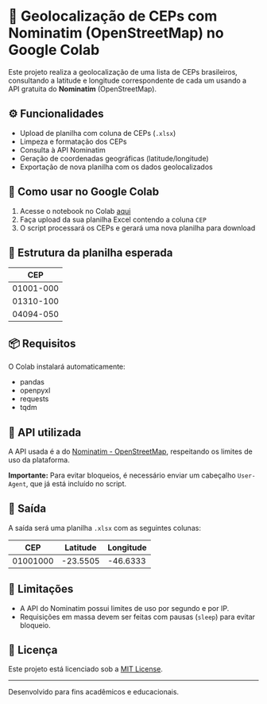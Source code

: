 # 📍 Geolocalização de CEPs com Nominatim (OpenStreetMap) no Google Colab

Este projeto realiza a geolocalização de uma lista de CEPs brasileiros, consultando a latitude e longitude correspondente de cada um usando a API gratuita do **Nominatim** (OpenStreetMap).

## ⚙️ Funcionalidades

- Upload de planilha com coluna de CEPs (`.xlsx`)
- Limpeza e formatação dos CEPs
- Consulta à API Nominatim
- Geração de coordenadas geográficas (latitude/longitude)
- Exportação de nova planilha com os dados geolocalizados

## 🚀 Como usar no Google Colab

1. Acesse o notebook no Colab [aqui](https://colab.research.google.com/)
2. Faça upload da sua planilha Excel contendo a coluna `CEP`
3. O script processará os CEPs e gerará uma nova planilha para download

## 📝 Estrutura da planilha esperada

| CEP         |
|-------------|
| 01001-000   |
| 01310-100   |
| 04094-050   |

## 📦 Requisitos

O Colab instalará automaticamente:

- pandas
- openpyxl
- requests
- tqdm

## 🔁 API utilizada

A API usada é a do [Nominatim - OpenStreetMap](https://nominatim.openstreetmap.org/), respeitando os limites de uso da plataforma.

**Importante:** Para evitar bloqueios, é necessário enviar um cabeçalho `User-Agent`, que já está incluído no script.

## 📂 Saída

A saída será uma planilha `.xlsx` com as seguintes colunas:

| CEP       | Latitude   | Longitude   |
|-----------|------------|-------------|
| 01001000  | -23.5505   | -46.6333    |

## 🛑 Limitações

- A API do Nominatim possui limites de uso por segundo e por IP.
- Requisições em massa devem ser feitas com pausas (`sleep`) para evitar bloqueio.

## 📄 Licença

Este projeto está licenciado sob a [MIT License](LICENSE).

---

Desenvolvido para fins acadêmicos e educacionais.
